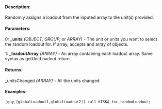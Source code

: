 #### Description:
Randomly assigns a loadout from the inputed array to the unit(s) provided.

#### Parameters:
0: **_units** *(OBJECT, GROUP, or ARRAY)* - The unit or units you want to select the
random loadout for. If array, accepts and array of objects.

1: **_loadoutArray** *(ARRAY)* - An array containing each loadout array.
Same syntax as getUnitLoadout return.

#### Returns:
_unitsChanged *(ARRAY)* - All the units changed

#### Examples:
```sqf
[guy,[globalLoadout1,globalLoadout2]] call KISKA_fnc_randomLoadout;
```


